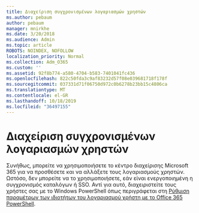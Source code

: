```yaml
---
title: Διαχείριση συγχρονισμένων λογαριασμών χρηστών
ms.author: pebaum
author: pebaum
manager: mnirkhe
ms.date: 3/20/2018
ms.audience: Admin
ms.topic: article
ROBOTS: NOINDEX, NOFOLLOW
localization_priority: Normal
ms.collection: Adm_O365
ms.custom: ''
ms.assetid: 92f8b774-a580-4704-b583-7401041fc436
ms.openlocfilehash: 822c50fda3c9af83232d57f08e039681718f178f
ms.sourcegitcommit: 037331d71f06750d972c0b6278b23bb15c4806ca
ms.translationtype: MT
ms.contentlocale: el-GR
ms.lasthandoff: 10/18/2019
ms.locfileid: "36497155"
---
```

# <a name="manage-synchronized-user-accounts"></a>Διαχείριση συγχρονισμένων λογαριασμών χρηστών

Συνήθως, μπορείτε να χρησιμοποιήσετε το κέντρο διαχείρισης Microsoft 365 για να προσθέσετε και να αλλάξετε τους λογαριασμούς χρηστών. Ωστόσο, δεν μπορείτε να το χρησιμοποιήσετε, εάν είναι ενεργοποιημένη η συγχρονισμός καταλόγων ή SSO. Αντί για αυτό, διαχειριστείτε τους χρήστες σας με το Windows PowerShell όπως περιγράφεται στη [Ρύθμιση παραμέτρων των ιδιοτήτων του λογαριασμού χρήστη με το Office 365 PowerShell](https://docs.microsoft.com/office365/enterprise/powershell/configure-user-account-properties-with-office-365-powershell ). 
  

